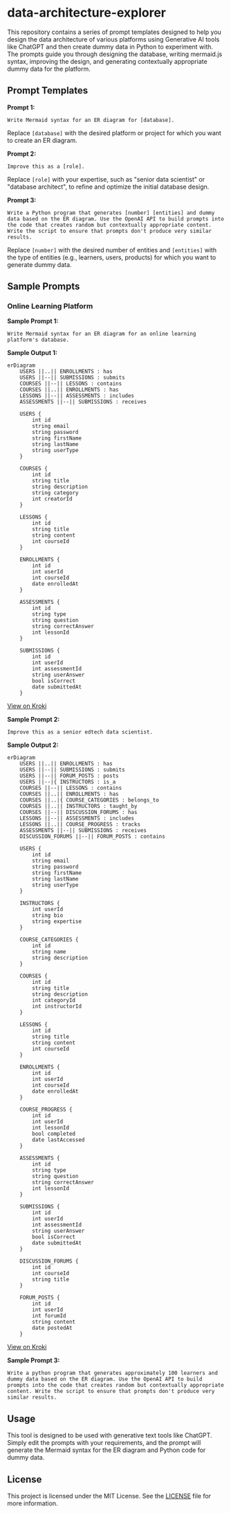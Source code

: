 # data-architecture-explorer

This repository contains a series of prompt templates designed to help you design the data architecture of various platforms using Generative AI tools like ChatGPT and then create dummy data in Python to experiment with. The prompts guide you through designing the database, writing mermaid.js syntax, improving the design, and generating contextually appropriate dummy data for the platform.

## Prompt Templates

**Prompt 1:**

```
Write Mermaid syntax for an ER diagram for [database].
```
Replace `[database]` with the desired platform or project for which you want to create an ER diagram.

**Prompt 2:**

```
Improve this as a [role].
```
Replace `[role]` with your expertise, such as "senior data scientist" or "database architect", to refine and optimize the initial database design.

**Prompt 3:**
```
Write a Python program that generates [number] [entities] and dummy data based on the ER diagram. Use the OpenAI API to build prompts into the code that creates random but contextually appropriate content. Write the script to ensure that prompts don't produce very similar results.
```
Replace `[number]` with the desired number of entities and `[entities]` with the type of entities (e.g., learners, users, products) for which you want to generate dummy data.

## Sample Prompts

### Online Learning Platform

**Sample Prompt 1:**

```
Write Mermaid syntax for an ER diagram for an online learning platform's database.
```

**Sample Output 1:**

```
erDiagram
    USERS ||..|| ENROLLMENTS : has
    USERS ||--|| SUBMISSIONS : submits
    COURSES ||--|| LESSONS : contains
    COURSES ||..|| ENROLLMENTS : has
    LESSONS ||--|| ASSESSMENTS : includes
    ASSESSMENTS ||--|| SUBMISSIONS : receives

    USERS {
        int id
        string email
        string password
        string firstName
        string lastName
        string userType
    }

    COURSES {
        int id
        string title
        string description
        string category
        int creatorId
    }

    LESSONS {
        int id
        string title
        string content
        int courseId
    }

    ENROLLMENTS {
        int id
        int userId
        int courseId
        date enrolledAt
    }

    ASSESSMENTS {
        int id
        string type
        string question
        string correctAnswer
        int lessonId
    }

    SUBMISSIONS {
        int id
        int userId
        int assessmentId
        string userAnswer
        bool isCorrect
        date submittedAt
    }
```

[View on Kroki](https://kroki.io/mermaid/svg/eNqdU1FuwjAM_ecUuQAcYH-M9aMSFInAAULjMUtpAo47hNbdfem6oqSUoc1fjf3y_PziAr2gOpCqJiLETmYbKZpmNmsakRWb9XK5yoqtFE_iTfkEMp0GiNw9r3Ip83XRQny9r5A72GK928jsClxmUnag0llWaIeoXzr2d3-o5jLckD0IbWlqDR0yLo0qJCgB3wM6GuXj-7sNtCxQX4-eCe1BQKXQDJNH5f3Z0Q34FclzoSoYFowaz9ceaHs5dvnPSeLKI2WMbG4Igxcl4ZHR2WGpVAwHR5eEtiRQ7CjXsYLe8n8paF8YLKddXE0e0ibxa99t1B5bj3J9n68NHWYTYMkZA3rOcZ94Kx4O1D9FlDvV4EftdBT2iefWn4ESXgPeO5tOGy_iX6cNyxYYq2BqrscWaCBh75wR6BedvtSi7h_lyKMvO20YYQ)

**Sample Prompt 2:**

```
Improve this as a senior edtech data scientist.
```

**Sample Output 2:**

```
erDiagram
    USERS ||..|| ENROLLMENTS : has
    USERS ||--|| SUBMISSIONS : submits
    USERS ||--|| FORUM_POSTS : posts
    USERS ||--|{ INSTRUCTORS : is_a
    COURSES ||--|| LESSONS : contains
    COURSES ||..|| ENROLLMENTS : has
    COURSES ||..|{ COURSE_CATEGORIES : belongs_to
    COURSES ||..|| INSTRUCTORS : taught_by
    COURSES ||--|| DISCUSSION_FORUMS : has
    LESSONS ||--|| ASSESSMENTS : includes
    LESSONS ||..|| COURSE_PROGRESS : tracks
    ASSESSMENTS ||--|| SUBMISSIONS : receives
    DISCUSSION_FORUMS ||--|| FORUM_POSTS : contains

    USERS {
        int id
        string email
        string password
        string firstName
        string lastName
        string userType
    }

    INSTRUCTORS {
        int userId
        string bio
        string expertise
    }

    COURSE_CATEGORIES {
        int id
        string name
        string description
    }

    COURSES {
        int id
        string title
        string description
        int categoryId
        int instructorId
    }

    LESSONS {
        int id
        string title
        string content
        int courseId
    }

    ENROLLMENTS {
        int id
        int userId
        int courseId
        date enrolledAt
    }

    COURSE_PROGRESS {
        int id
        int userId
        int lessonId
        bool completed
        date lastAccessed
    }

    ASSESSMENTS {
        int id
        string type
        string question
        string correctAnswer
        int lessonId
    }

    SUBMISSIONS {
        int id
        int userId
        int assessmentId
        string userAnswer
        bool isCorrect
        date submittedAt
    }

    DISCUSSION_FORUMS {
        int id
        int courseId
        string title
    }

    FORUM_POSTS {
        int id
        int userId
        int forumId
        string content
        date postedAt
    }
```

[View on Kroki](https://kroki.io/mermaid/svg/eNqdVdtunDAQfe9X8APJB_SNEhoh7UKE4RkZdkKsGJvapulqt_9em5tsTLLa-gnM8Zkzc2YMiCeCW4G7b4FeJYpzFFyvj4_XaxCneXY4HOO0QMH34A1LB_LwoCGo_HFMEEqy1EDkUHdE7cB-Znl5rF4yNDL1XPqgS5CkqMjLqMhyAyKywiMmysocxSvVIUZoitZwpjBhcoP6QroDusyvVRQW8XOWJ7GB1kA5a2Wl-B6tK1HhoX1TVX3e0_mUoKgcK1ON2ds6lhxmaIj0ObSIJayhwwm2yDH-rPglz55z_cVoELh5n7A2za49Ahogv2dmX9-uV2uRLb8u47NZhKmAnNZXqQRhbQAdJnS72WMpP7jwwK9ESJXiDrYfKN7fHySI4txP-38nXbYvrjqDTrygNeGe6D89CEWkw-t3yK3c2Y5ibWYjSK8IZz75bUpFFL3JuRxvsIKWi7OV88jK9LmhUXwpxqxh6a__0mB6A5hy4_NBSHCD2MP4aaAdszw-s046wQCY4JTCKVQ7bq3TcW8sClJyZm3WnFOtoOspKNhIMO0ZNo0-Ak6y9hTerOrSxtberwGk4-pabKHnV4VMfoD4XPaswh78e8ugB1UzdtpZf3AMfCNhLBKR0aTPLdL0Q1Bbo_y750uNXg94TTnz2lfXvVm_cjF0foxtj49pmR-YldM_Ehf7Ww)

**Sample Prompt 3:**

```
Write a python program that generates approximately 100 learners and dummy data based on the ER diagram. Use the OpenAI API to build prompts into the code that creates random but contextually appropriate content. Write the script to ensure that prompts don't produce very similar results.
```

## Usage

This tool is designed to be used with generative text tools like ChatGPT. Simply edit the prompts with your requirements, and the prompt will generate the Mermaid syntax for the ER diagram and Python code for dummy data.

## License

This project is licensed under the MIT License. See the [LICENSE](LICENSE) file for more information.

